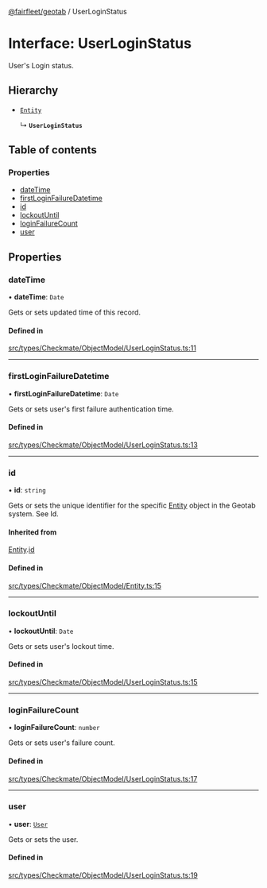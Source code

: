 [@fairfleet/geotab](../README.md) / UserLoginStatus

# Interface: UserLoginStatus

User's Login status.

## Hierarchy

- [`Entity`](Entity.md)

  ↳ **`UserLoginStatus`**

## Table of contents

### Properties

- [dateTime](UserLoginStatus.md#datetime)
- [firstLoginFailureDatetime](UserLoginStatus.md#firstloginfailuredatetime)
- [id](UserLoginStatus.md#id)
- [lockoutUntil](UserLoginStatus.md#lockoutuntil)
- [loginFailureCount](UserLoginStatus.md#loginfailurecount)
- [user](UserLoginStatus.md#user)

## Properties

### dateTime

• **dateTime**: `Date`

Gets or sets updated time of this record.

#### Defined in

[src/types/Checkmate/ObjectModel/UserLoginStatus.ts:11](https://github.com/fairfleet/geotab/blob/b682f10/src/types/Checkmate/ObjectModel/UserLoginStatus.ts#L11)

___

### firstLoginFailureDatetime

• **firstLoginFailureDatetime**: `Date`

Gets or sets user's first failure authentication time.

#### Defined in

[src/types/Checkmate/ObjectModel/UserLoginStatus.ts:13](https://github.com/fairfleet/geotab/blob/b682f10/src/types/Checkmate/ObjectModel/UserLoginStatus.ts#L13)

___

### id

• **id**: `string`

Gets or sets the unique identifier for the specific [Entity](Entity.md) object in the Geotab system. See Id.

#### Inherited from

[Entity](Entity.md).[id](Entity.md#id)

#### Defined in

[src/types/Checkmate/ObjectModel/Entity.ts:15](https://github.com/fairfleet/geotab/blob/b682f10/src/types/Checkmate/ObjectModel/Entity.ts#L15)

___

### lockoutUntil

• **lockoutUntil**: `Date`

Gets or sets user's lockout time.

#### Defined in

[src/types/Checkmate/ObjectModel/UserLoginStatus.ts:15](https://github.com/fairfleet/geotab/blob/b682f10/src/types/Checkmate/ObjectModel/UserLoginStatus.ts#L15)

___

### loginFailureCount

• **loginFailureCount**: `number`

Gets or sets user's failure count.

#### Defined in

[src/types/Checkmate/ObjectModel/UserLoginStatus.ts:17](https://github.com/fairfleet/geotab/blob/b682f10/src/types/Checkmate/ObjectModel/UserLoginStatus.ts#L17)

___

### user

• **user**: [`User`](User.md)

Gets or sets the user.

#### Defined in

[src/types/Checkmate/ObjectModel/UserLoginStatus.ts:19](https://github.com/fairfleet/geotab/blob/b682f10/src/types/Checkmate/ObjectModel/UserLoginStatus.ts#L19)
